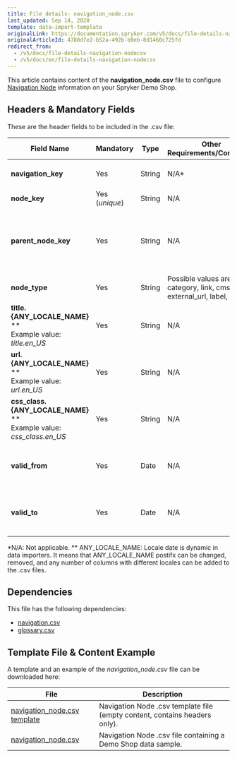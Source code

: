```yaml
---
title: File details- navigation_node.csv
last_updated: Sep 14, 2020
template: data-import-template
originalLink: https://documentation.spryker.com/v5/docs/file-details-navigation-nodecsv
originalArticleId: 4788d7e2-b52a-492b-b0eb-8d1460c725fd
redirect_from:
  - /v5/docs/file-details-navigation-nodecsv
  - /v5/docs/en/file-details-navigation-nodecsv
---
```


This article contains content of the **navigation_node.csv** file to configure [Navigation Node](https://documentation.spryker.com/v5/docs/en/navigation-node-types) information on your Spryker Demo Shop.

## Headers & Mandatory Fields 
These are the header fields to be included in the .csv file:

| Field Name | Mandatory | Type | Other Requirements/Comments | Description |
| --- | --- | --- | --- | --- |
| **navigation_key** | Yes | String |N/A* | Navigation entity key identifier. |
| **node_key** | Yes (*unique*) | String |N/A | Identifies a node. |
| **parent_node_key** | Yes | String |N/A | Identifies the parent node. Defines the hierarchy of the nodes. |
| **node_type** | Yes | String |Possible values are: category, link, cms_page, external_url, label, ….)  | Type of node. |
| **title.{ANY_LOCALE_NAME}** **<br>Example value: *title.en_US* | Yes | String |N/A | Tittle of the node (US locale for our example). |
| **url.{ANY_LOCALE_NAME}** **<br>Example value: *url.en_US* | Yes | String |N/A | URL of the node (US locale for our example). |
| **css_class.{ANY_LOCALE_NAME}** **<br>Example value: *css_class.en_US* | Yes | String |N/A | Class of the node (US locale for our example). |
| **valid_from** | Yes | Date |N/A |  Date from which the navigation node is valid.|
| **valid_to** | Yes | Date |N/A |  Date to which the navigation node is valid.|
*N/A: Not applicable.
** ANY_LOCALE_NAME: Locale date is dynamic in data importers. It means that ANY_LOCALE_NAME postifx can be changed, removed, and any number of columns with different locales can be added to the .csv files.

## Dependencies

This file has the following dependencies:

* [navigation.csv](/docs/scos/dev/data-import/{{page.version}}/data-import-categories/navigation-setup/file-details-navigation.csv.html)
* [glossary.csv](/docs/scos/dev/data-import/{{page.version}}/data-import-categories/commerce-setup/file-details-glossary.csv.html)

## Template File & Content Example
A template and an example of the *navigation_node.csv*  file can be downloaded here:

| File | Description |
| --- | --- |
| [navigation_node.csv template](https://spryker.s3.eu-central-1.amazonaws.com/docs/Developer+Guide/Back-End/Data+Manipulation/Data+Ingestion/Data+Import/Data+Import+Categories/Navigation+Setup/Template+navigation_node.csv) | Navigation Node .csv template file (empty content, contains headers only). |
| [navigation_node.csv](https://spryker.s3.eu-central-1.amazonaws.com/docs/Developer+Guide/Back-End/Data+Manipulation/Data+Ingestion/Data+Import/Data+Import+Categories/Navigation+Setup/navigation_node.csv) | Navigation Node .csv file containing a Demo Shop data sample. |

